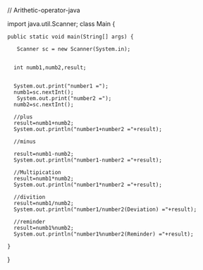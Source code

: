 // Arithetic-operator-java

import java.util.Scanner;
class Main {

    public static void main(String[] args) {
    
       Scanner sc = new Scanner(System.in);
       
       
      int numb1,numb2,result;
     
      
      System.out.print("number1 =");
      numb1=sc.nextInt();
       System.out.print("number2 =");
      numb2=sc.nextInt();
      
      //plus
      result=numb1+numb2;
      System.out.println("number1+number2 ="+result);
      
      //minus
     
      result=numb1-numb2;
      System.out.println("number1-number2 ="+result);
      
      //Multipication
      result=numb1*numb2;
      System.out.println("number1*number2 ="+result);
      
      //divition
      result=numb1/numb2;
      System.out.println("number1/number2(Deviation) ="+result);
      
      //reminder
      result=numb1%numb2;
      System.out.println("number1%number2(Reminder) ="+result);
      
    }
}
